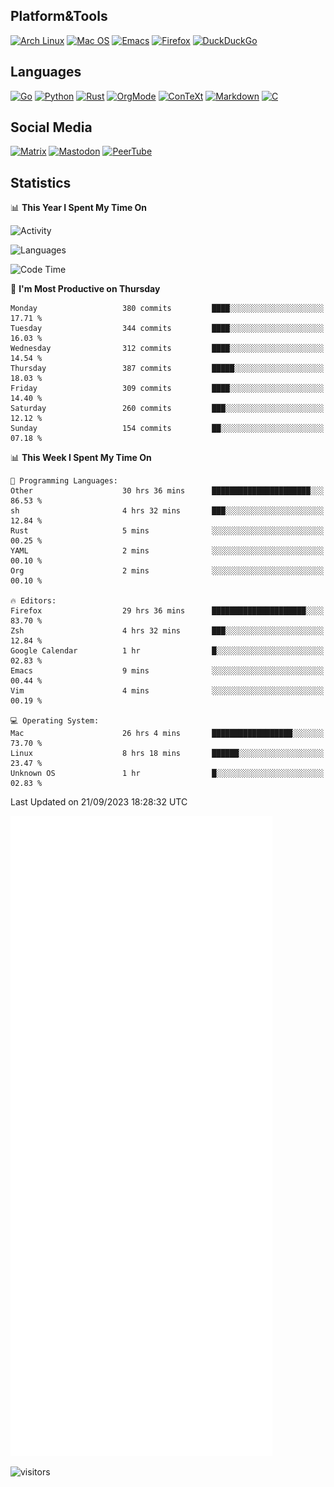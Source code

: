 ## Platform&Tools

[![Arch Linux](https://img.shields.io/badge/ArchLinux-1793D1?logo=arch-linux&logoColor=fff&style=flat-square)](https://archlinux.org/)
[![Mac OS](https://img.shields.io/badge/MacOS-000000?style=flat-square&logo=macos&logoColor=F0F0F0)](https://www.apple.com/macos/)
[![Emacs](https://img.shields.io/badge/Emacs-%237F5AB6.svg?&style=flat-square&logo=gnu-emacs&logoColor=white)](https://www.gnu.org/software/emacs/)
[![Firefox](https://img.shields.io/badge/Firefox-FF7139?style=flat-square&logo=Firefox-Browser&logoColor=white)](https://firefox.com/)
[![DuckDuckGo](https://img.shields.io/badge/DuckDuckGo-DE5833?style=flat-square&logo=DuckDuckGo&logoColor=white)](https://duckduckgo.com/)

## Languages

[![Go](https://img.shields.io/badge/Golang-%2300ADD8.svg?style=flat-square&logo=go&logoColor=white)](https://golang.org/)
[![Python](https://img.shields.io/badge/Python-3670A0?style=flat-square&logo=python&logoColor=ffdd54)](https://www.python.org/)
[![Rust](https://img.shields.io/badge/Rust-%23000000.svg?style=flat-square&logo=rust&logoColor=white)](https://www.rust-lang.org/)
[![OrgMode](https://img.shields.io/badge/OrgMode-%23000000.svg?style=flat-square&logo=org&logoColor=white)](https://orgmode.org/)
[![ConTeXt](https://img.shields.io/badge/ConTeXt-%23008080.svg?style=flat-square&logo=latex&logoColor=white)](https://contextgarden.net/)
[![Markdown](https://img.shields.io/badge/MarkDown-%23000000.svg?style=flat-square&logo=markdown&logoColor=white)](https://daringfireball.net/projects/markdown/)
[![C](https://img.shields.io/badge/C-%2300599C.svg?style=flat-square&logo=c&logoColor=white)](https://www.iso.org/standard/74528.html)

## Social Media
<!--[![Telegram](https://img.shields.io/badge/SteamedFish-2CA5E0?style=social&logo=telegram&logoColor=white)](https://t.me/SteamedFish)-->

[![Matrix](https://img.shields.io/badge/SteamedFish-2CA5E0?style=social&logo=matrix&logoColor=black)](https://matrix.to/#/@i:steamedfish.org)
[![Mastodon](https://img.shields.io/mastodon/follow/109596467238113271?domain=https%3A%2F%2Fmastodon.steamedfish.org%2F&style=social)](https://steamedfish.org/@SteamedFish)
[![PeerTube](https://img.shields.io/badge/PeerTube-23000000.svg?logo=peertube&style=social)](https://peertube.steamedfish.org/)

## Statistics


📊 **This Year I Spent My Time On** 

![Activity](https://wakatime.com/share/@SteamedFish/7529f30a-f1b7-40a4-8d09-e6d855cb7a13.png)

![Languages](https://wakatime.com/share/@SteamedFish/1c5e5366-0e9e-40d8-ac85-d630f61b69c6.svg)

<!--START_SECTION:waka-->
![Code Time](http://img.shields.io/badge/Code%20Time-2%2C857%20hrs%2052%20mins-blue)

📅 **I'm Most Productive on Thursday** 

```text
Monday                   380 commits         ████░░░░░░░░░░░░░░░░░░░░░   17.71 % 
Tuesday                  344 commits         ████░░░░░░░░░░░░░░░░░░░░░   16.03 % 
Wednesday                312 commits         ████░░░░░░░░░░░░░░░░░░░░░   14.54 % 
Thursday                 387 commits         █████░░░░░░░░░░░░░░░░░░░░   18.03 % 
Friday                   309 commits         ████░░░░░░░░░░░░░░░░░░░░░   14.40 % 
Saturday                 260 commits         ███░░░░░░░░░░░░░░░░░░░░░░   12.12 % 
Sunday                   154 commits         ██░░░░░░░░░░░░░░░░░░░░░░░   07.18 % 
```


📊 **This Week I Spent My Time On** 

```text
💬 Programming Languages: 
Other                    30 hrs 36 mins      ██████████████████████░░░   86.53 % 
sh                       4 hrs 32 mins       ███░░░░░░░░░░░░░░░░░░░░░░   12.84 % 
Rust                     5 mins              ░░░░░░░░░░░░░░░░░░░░░░░░░   00.25 % 
YAML                     2 mins              ░░░░░░░░░░░░░░░░░░░░░░░░░   00.10 % 
Org                      2 mins              ░░░░░░░░░░░░░░░░░░░░░░░░░   00.10 % 

🔥 Editors: 
Firefox                  29 hrs 36 mins      █████████████████████░░░░   83.70 % 
Zsh                      4 hrs 32 mins       ███░░░░░░░░░░░░░░░░░░░░░░   12.84 % 
Google Calendar          1 hr                █░░░░░░░░░░░░░░░░░░░░░░░░   02.83 % 
Emacs                    9 mins              ░░░░░░░░░░░░░░░░░░░░░░░░░   00.44 % 
Vim                      4 mins              ░░░░░░░░░░░░░░░░░░░░░░░░░   00.19 % 

💻 Operating System: 
Mac                      26 hrs 4 mins       ██████████████████░░░░░░░   73.70 % 
Linux                    8 hrs 18 mins       ██████░░░░░░░░░░░░░░░░░░░   23.47 % 
Unknown OS               1 hr                █░░░░░░░░░░░░░░░░░░░░░░░░   02.83 % 
```


 Last Updated on 21/09/2023 18:28:32 UTC
<!--END_SECTION:waka-->


![Metrics](https://github.com/SteamedFish/SteamedFish/blob/master/github-metrics.svg)


![visitors](https://visitor-badge.laobi.icu/badge?page_id=SteamedFish.SteamedFish)

